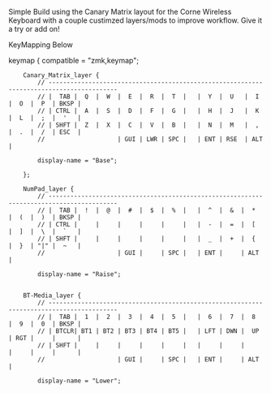 Simple Build using the Canary Matrix layout for the Corne Wireless Keyboard with a couple custimzed layers/mods to improve workflow. Give it a try or add on!
 
KeyMapping Below  
  
  
  
  keymap {
        compatible = "zmk,keymap";

        Canary_Matrix_layer {
            // -----------------------------------------------------------------------------------------
            // |  TAB |  Q  |  W  |  E  |  R  |  T  |   |  Y  |  U   |  I  |  O  |  P  | BKSP |
            // | CTRL |  A  |  S  |  D  |  F  |  G  |   |  H  |  J   |  K  |  L  |  ;  |  '   |
            // | SHFT |  Z  |  X  |  C  |  V  |  B  |   |  N  |  M   |  ,  |  .  |  /  | ESC  |
            //                    | GUI | LWR | SPC |   | ENT | RSE  | ALT |

            display-name = "Base";

        };

        NumPad_layer {
            // -----------------------------------------------------------------------------------------
            // |  TAB |  !  |  @  |  #  |  $  |  %  |   |  ^  |  &  |  *  |  (  |  )  | BKSP |
            // | CTRL |     |     |     |     |     |   |  -  |  =  |  [  |  ]  |  \  |  `   |
            // | SHFT |     |     |     |     |     |   |  _  |  +  |  {  |  }  | "|" |  ~   |
            //                    | GUI |     | SPC |   | ENT |     | ALT |

            display-name = "Raise";


        BT-Media_layer {
            // -----------------------------------------------------------------------------------------
            // |  TAB |  1  |  2  |  3  |  4  |  5  |   |  6  |  7  |  8  |  9  |  0  | BKSP |
            // | BTCLR| BT1 | BT2 | BT3 | BT4 | BT5 |   | LFT | DWN |  UP | RGT |     |      |
            // | SHFT |     |     |     |     |     |   |     |     |     |     |     |      |
            //                    | GUI |     | SPC |   | ENT |     | ALT |

            display-name = "Lower";
